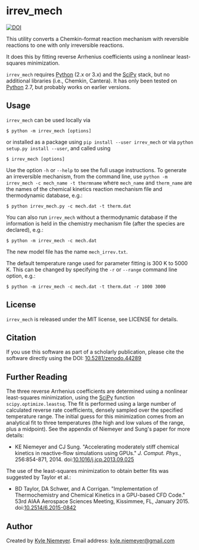 irrev_mech
=======

[![DOI](https://zenodo.org/badge/doi/10.5281/zenodo.44289.svg)](http://dx.doi.org/10.5281/zenodo.44289)

This utility converts a Chemkin-format reaction mechanism with reversible reactions to one with only irreversible reactions.

It does this by fitting reverse Arrhenius coefficients using a nonlinear least-squares minimization.

`irrev_mech` requires [Python] (2.x or 3.x) and the [SciPy] stack, but no additional libraries (i.e., Chemkin, Cantera). It has only been tested on [Python] 2.7, but probably works on earlier versions.

Usage
-------

`irrev_mech` can be used locally via

    $ python -m irrev_mech [options]

or installed as a package using `pip install --user irrev_mech` or via `python setup.py install --user`, and called using

    $ irrev_mech [options]

Use the option `-h` or `--help` to see the full usage instructions. To generate an irreversible mechanism, from the command line, use `python -m irrev_mech -c mech_name -t thermname` where `mech_name` and `therm_name` are the names of the chemical kinetics reaction mechanism file and thermodynamic database, e.g.:

    $ python irrev_mech.py -c mech.dat -t therm.dat

You can also run `irrev_mech` without a thermodynamic database if the information is held in the chemistry mechanism file (after the species are declared), e.g.:

    $ python -m irrev_mech -c mech.dat

The new model file has the name `mech_irrev.txt`.

The default temperature range used for parameter fitting is 300 K to 5000 K. This can be changed by specifying the `-r` or `--range` command line option, e.g.:

    $ python -m irrev_mech -c mech.dat -t therm.dat -r 1000 3000

License
-------

`irrev_mech` is released under the MIT license, see LICENSE for details.

Citation
--------
If you use this software as part of a scholarly publication, please cite the software directly using the DOI: [10.5281/zenodo.44289](http://dx.doi.org/10.5281/zenodo.44289)


Further Reading
---------------

The three reverse Arrhenius coefficients are determined using a nonlinear least-squares minimization, using the [SciPy] function `scipy.optimize.leastsq`. The fit is performed using a large number of calculated reverse rate coefficients, densely sampled over the specified temperature range. The initial guess for this minimization comes from an analytical fit to three temperatures (the high and low values of the range, plus a midpoint). See the appendix of Niemeyer and Sung's paper for more details:

* KE Niemeyer and CJ Sung. "Accelerating moderately stiff chemical kinetics in reactive-flow simulations using GPUs." *J. Comput. Phys.*, 256:854-871, 2014. doi:[10.1016/j.jcp.2013.09.025](http://dx.doi.org/10.1016/j.jcp.2013.09.025)

The use of the least-squares minimization to obtain better fits was suggested by Taylor et al.:

 * BD Taylor, DA Schwer, and A Corrigan. "Implementation of Thermochemistry and Chemical Kinetics in a GPU-based CFD Code." 53rd AIAA Aerospace Sciences Meeting, Kissimmee, FL, January 2015. doi:[10.2514/6.2015-0842](http://dx.doi.org/10.2514/6.2015-0842)

Author
------

Created by [Kyle Niemeyer](http://kyleniemeyer.com). Email address: [kyle.niemeyer@gmail.com](mailto:kyle.niemeyer@gmail.com)


[Python]: http://python.org/
[SciPy]: http://scipy.org/
